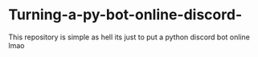 # Turning-a-py-bot-online-discord-
This repository is simple as hell its just to put a python discord bot online lmao
